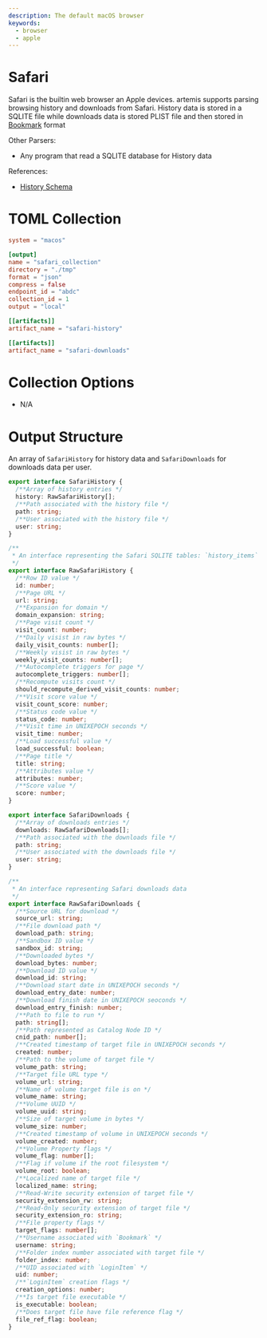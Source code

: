 ```yaml
---
description: The default macOS browser
keywords:
  - browser
  - apple
---
```


# Safari

Safari is the builtin web browser an Apple devices. artemis supports parsing
browsing history and downloads from Safari. History data is stored in a SQLITE
file while downloads data is stored PLIST file and then stored in
[Bookmark](https://mac-alias.readthedocs.io/en/latest/index.html) format

Other Parsers:

- Any program that read a SQLITE database for History data

References:

- [History Schema](https://gist.github.com/l1x/68e206f56bcc22cde3d76cc8fed49f3f)

# TOML Collection

```toml
system = "macos"

[output]
name = "safari_collection"
directory = "./tmp"
format = "json"
compress = false
endpoint_id = "abdc"
collection_id = 1
output = "local"

[[artifacts]]
artifact_name = "safari-history"

[[artifacts]]
artifact_name = "safari-downloads"
```

# Collection Options

- N/A

# Output Structure

An array of `SafariHistory` for history data and `SafariDownloads` for downloads
data per user.

```typescript
export interface SafariHistory {
  /**Array of history entries */
  history: RawSafariHistory[];
  /**Path associated with the history file */
  path: string;
  /**User associated with the history file */
  user: string;
}

/**
 * An interface representing the Safari SQLITE tables: `history_items` and `history_visits`
 */
export interface RawSafariHistory {
  /**Row ID value */
  id: number;
  /**Page URL */
  url: string;
  /**Expansion for domain */
  domain_expansion: string;
  /**Page visit count */
  visit_count: number;
  /**Daily visist in raw bytes */
  daily_visit_counts: number[];
  /**Weekly visist in raw bytes */
  weekly_visit_counts: number[];
  /**Autocomplete triggers for page */
  autocomplete_triggers: number[];
  /**Recompute visits count */
  should_recompute_derived_visit_counts: number;
  /**Visit score value */
  visit_count_score: number;
  /**Status code value */
  status_code: number;
  /**Visit time in UNIXEPOCH seconds */
  visit_time: number;
  /**Load successful value */
  load_successful: boolean;
  /**Page title */
  title: string;
  /**Attributes value */
  attributes: number;
  /**Score value */
  score: number;
}

export interface SafariDownloads {
  /**Array of downloads entries */
  downloads: RawSafariDownloads[];
  /**Path associated with the downloads file */
  path: string;
  /**User associated with the downloads file */
  user: string;
}

/**
 * An interface representing Safari downloads data
 */
export interface RawSafariDownloads {
  /**Source URL for download */
  source_url: string;
  /**File download path */
  download_path: string;
  /**Sandbox ID value */
  sandbox_id: string;
  /**Downloaded bytes */
  download_bytes: number;
  /**Download ID value */
  download_id: string;
  /**Download start date in UNIXEPOCH seconds */
  download_entry_date: number;
  /**Download finish date in UNIXEPOCH seoconds */
  download_entry_finish: number;
  /**Path to file to run */
  path: string[];
  /**Path represented as Catalog Node ID */
  cnid_path: number[];
  /**Created timestamp of target file in UNIXEPOCH seconds */
  created: number;
  /**Path to the volume of target file */
  volume_path: string;
  /**Target file URL type */
  volume_url: string;
  /**Name of volume target file is on */
  volume_name: string;
  /**Volume UUID */
  volume_uuid: string;
  /**Size of target volume in bytes */
  volume_size: number;
  /**Created timestamp of volume in UNIXEPOCH seconds */
  volume_created: number;
  /**Volume Property flags */
  volume_flag: number[];
  /**Flag if volume if the root filesystem */
  volume_root: boolean;
  /**Localized name of target file */
  localized_name: string;
  /**Read-Write security extension of target file */
  security_extension_rw: string;
  /**Read-Only security extension of target file */
  security_extension_ro: string;
  /**File property flags */
  target_flags: number[];
  /**Username associated with `Bookmark` */
  username: string;
  /**Folder index number associated with target file */
  folder_index: number;
  /**UID associated with `LoginItem` */
  uid: number;
  /**`LoginItem` creation flags */
  creation_options: number;
  /**Is target file executable */
  is_executable: boolean;
  /**Does target file have file reference flag */
  file_ref_flag: boolean;
}
```
